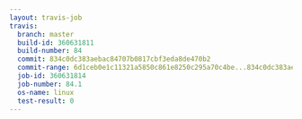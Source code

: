 ```yaml
---
layout: travis-job
travis:
  branch: master
  build-id: 360631811
  build-number: 84
  commit: 834c0dc383aebac84707b0817cbf3eda8de470b2
  commit-range: 6d1ceb0e1c11321a5850c861e8250c295a70c4be...834c0dc383aebac84707b0817cbf3eda8de470b2
  job-id: 360631814
  job-number: 84.1
  os-name: linux
  test-result: 0
---
```

